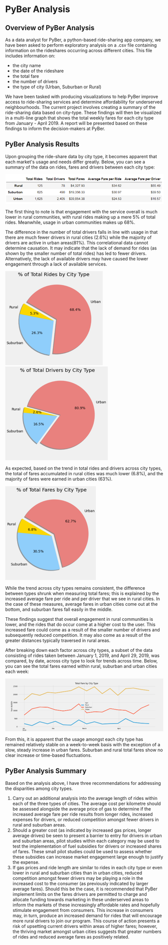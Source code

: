 # PyBer Analysis


## Overview of PyBer Analysis
As a data analyst for PyBer, a python-based ride-sharing app company, we have been asked to perform exploratory analysis on a .csv file containing information on the rideshares occurring across different cities. This file includes information on:
- the city name
- the date of the rideshare
- the total fare
- the number of drivers
- the type of city (Urban, Suburban or Rural)

We have been tasked with producing visualizations to help PyBer improve access to ride-sharing services and determine affordability for underserved neighbourhoods. The current project involves creating a summary of the ride-sharing data based on city-type. These findings will then be visualized in a multi-line graph that shows the total weekly fares for each city type from January - April 2019.  A report will be presented based on these findings to inform the decision-makers at PyBer.


## PyBer Analysis Results

Upon grouping the ride-share data by city type, it becomes apparent that each market's usage and needs differ greatly. Below, you can see a summary of the data on rides, fares and drivers between each city type:
 
 ![Analysis Summary](/Analysis/Analysis_summary.PNG)
 
 The first thing to note is that engagement with the service overall is much lower in rural communities, with rural rides making up a mere 5% of total rides. Meanwhile, usage in urban communities makes up 68%. 
  
  The difference in the number of total drivers falls in line with usage in that there are much fewer drivers in rural cities (2.6%) while the majority of drivers are active in urban areas(81%). This correlational data cannot determine causation. It may indicate that the lack of demand for rides (as shown by the smaller number of total rides) has led to fewer drivers. Alternatively, the lack of available drivers may have caused the lower engagement through a lack of available services. 
 
 ![Rides by city](/Analysis/Rides_by_city_resized.PNG)
 ![Drivers by city](/Analysis/drivers_by_citytype_resized.PNG)
 
As expected, based on the trend in total rides and drivers across city types, the total of fares accumulated in rural cities was much lower (6.8%), and the majority of fares were earned in urban cities (63%).

 ![Fares by city](/Analysis/Fares_by_citytype_resized.PNG)

While the trend across city types remains consistent, the difference between types shrunk when measuring total fares; this is explained by the increased average fare per ride and per driver that we see in rural cities. In the case of these measures, average fares in urban cities come out at the bottom, and suburban fares fall easily in the middle.
 
These findings suggest that overall engagement in rural communities is lower, and the rides that do occur come at a higher cost to the user. This increased fare could come as a result of the smaller number of drivers and subsequently reduced competition. It may also come as a result of the greater distances typically traversed in rural areas. 
 
 After breaking down each factor across city types, a subset of the data consisting of rides taken between January 1, 2019, and April 29, 2019, was compared, by date, across city type to look for trends across time. Below, you  can see the total fares earned within rural, suburban and urban cities each week:
 
  ![Week by Week Visualization](/Analysis/PyBer_Analysis.PNG)

From this, it is apparent that the usage amongst each city type has remained relatively stable on a week-to-week basis with the exception of a slow, steady increase in urban fares. Suburban and rural total fares show no clear increase or time-based fluctuations.


## PyBer Analysis Summary

Based on the analysis above, I have three recommendations for addressing the disparities among city types. 
1. Carry out an additional analysis into the average length of rides within each of the three types of cities. The average cost per kilometre should be assessed alongside the average price of gas to determine if the increased average fare per ride results from longer rides, increased expenses for drivers, or reduced competition amongst fewer drivers in rural and suburban areas. 
2. Should a greater cost (as indicated by increased gas prices, longer average drives) be seen to present a barrier to entry for drivers in urban and suburban areas, pilot studies within each category may be used to test the implementation of fuel subsidies for drivers or increased shares of fares. These small pilot studies could be used to assess whether these subsidies can increase market engagement large enough to justify the expense.
3. If gas prices and ride length are similar to rides in each city type or even lower in rural and suburban cities than in urban cities, reduced competition amongst fewer drivers may be playing a role in the increased cost to the consumer (as previously indicated by larger average fares). Should this be the case, it is recommended that PyBer implement limits on the fares drivers are permitted to charge and allocate funding towards marketing in these underserved areas to inform the markets of these increasingly affordable rates and hopefully stimulate engagement from consumers. This increase in consumers may, in turn, produce an increased demand for rides that will encourage more rural drivers to join our program. This course of action presents a risk of upsetting current drivers within areas of higher fares; however, the thriving market amongst urban cities suggests that greater numbers of rides and reduced average fares as positively related. 
